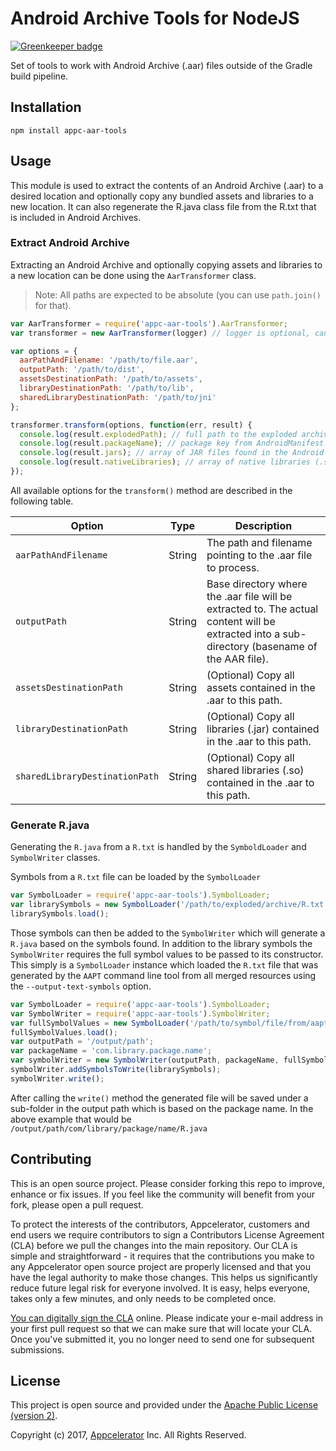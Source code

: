 # Android Archive Tools for NodeJS

[![Greenkeeper badge](https://badges.greenkeeper.io/appcelerator/appc-aar-tools.svg)](https://greenkeeper.io/)

Set of tools to work with Android Archive (.aar) files outside of the Gradle build pipeline.

## Installation
`npm install appc-aar-tools`

## Usage
This module is used to extract the contents of an Android Archive (.aar) to a desired location and optionally copy any bundled assets and libraries to a new location. It can also regenerate the R.java class file from the R.txt that is included in Android Archives.

### Extract Android Archive

Extracting an Android Archive and optionally copying assets and libraries to a new location can be done using the `AarTransformer` class.

> Note: All paths are expected to be absolute (you can use `path.join()` for that).

```js
var AarTransformer = require('appc-aar-tools').AarTransformer;
var transformer = new AarTransformer(logger) // logger is optional, can be any bunyan based logger

var options = {
  aarPathAndFilename: '/path/to/file.aar',
  outputPath: '/path/to/dist',
  assetsDestinationPath: '/path/to/assets',
  libraryDestinationPath: '/path/to/lib',
  sharedLibraryDestinationPath: '/path/to/jni'
};

transformer.transform(options, function(err, result) {
  console.log(result.explodedPath); // full path to the exploded archive folder
  console.log(result.packageName); // package key from AndroidManifest.xml
  console.log(result.jars); // array of JAR files found in the Android Archive
  console.log(result.nativeLibraries); // array of native libraries (.so) found in the Android Archive
});
```

All available options for the `transform()` method are described in the following table.

| Option | Type | Description |
|--------|------| ------------|
| `aarPathAndFilename` | String | The path and filename pointing to the .aar file to process. |
| `outputPath` | String | Base directory where the .aar file will be extracted to. The actual content will be extracted into a sub-directory (basename of the AAR file). |
| `assetsDestinationPath` | String | (Optional) Copy all assets contained in the .aar to this path. |
| `libraryDestinationPath` | String | (Optional) Copy all libraries (.jar) contained in the .aar to this path. |
| `sharedLibraryDestinationPath` | String | (Optional) Copy all shared libraries (.so) contained in the .aar to this path. |

### Generate R.java

Generating the `R.java` from a `R.txt` is handled by the `SymboldLoader` and `SymbolWriter` classes.

Symbols from a `R.txt` file can be loaded by the `SymbolLoader`
```js
var SymbolLoader = require('appc-aar-tools').SymbolLoader;
var librarySymbols = new SymbolLoader('/path/to/exploded/archive/R.txt');
librarySymbols.load();
```

Those symbols can then be added to the `SymbolWriter` which will generate a `R.java` based on the symbols found. In addition to the library symbols the `SymbolWriter` requires the full symbol values to be passed to its constructor. This simply is a `SymbolLoader` instance which loaded the `R.txt` file that was generated by the `AAPT` command line tool from all merged resources using the `--output-text-symbols` option.
```js
var SymbolLoader = require('appc-aar-tools').SymbolLoader;
var SymbolWriter = require('appc-aar-tools').SymbolWriter;
var fullSymbolValues = new SymbolLoader('/path/to/symbol/file/from/aapt/R.txt')
fullSymbolValues.load();
var outputPath = '/output/path';
var packageName = 'com.library.package.name';
var symbolWriter = new SymbolWriter(outputPath, packageName, fullSymbolValues);
symbolWriter.addSymbolsToWrite(librarySymbols);
symbolWriter.write();
```
After calling the `write()` method the generated file will be saved under a sub-folder in the output path which is based on the package name. In the above example that would be `/output/path/com/library/package/name/R.java`

## Contributing

This is an open source project. Please consider forking this repo to improve,
enhance or fix issues. If you feel like the community will benefit from your
fork, please open a pull request.

To protect the interests of the contributors, Appcelerator, customers
and end users we require contributors to sign a Contributors License Agreement
(CLA) before we pull the changes into the main repository. Our CLA is simple and
straightforward - it requires that the contributions you make to any
Appcelerator open source project are properly licensed and that you have the
legal authority to make those changes. This helps us significantly reduce future
legal risk for everyone involved. It is easy, helps everyone, takes only a few
minutes, and only needs to be completed once.

[You can digitally sign the CLA](http://bit.ly/app_cla) online. Please indicate
your e-mail address in your first pull request so that we can make sure that
will locate your CLA. Once you've submitted it, you no longer need to send one
for subsequent submissions.

## License

This project is open source and provided under the [Apache Public License
(version 2)](https://tldrlegal.com/license/apache-license-2.0-(apache-2.0)).

Copyright (c) 2017, [Appcelerator](http://www.appcelerator.com/) Inc. All Rights Reserved.
